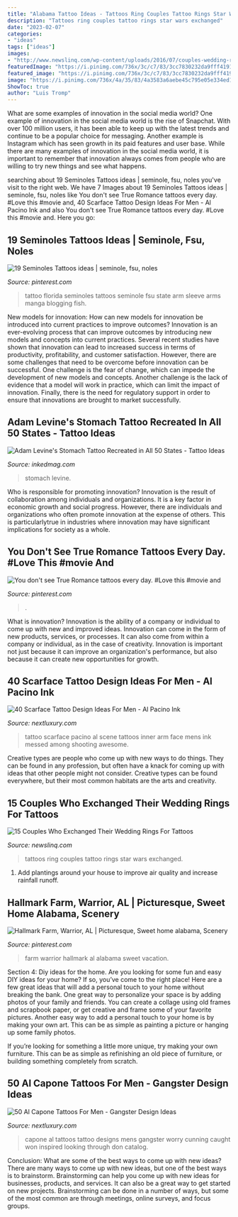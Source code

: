 ```yaml
---
title: "Alabama Tattoo Ideas - Tattoos Ring Couples Tattoo Rings Star Wars Exchanged"
description: "Tattoos ring couples tattoo rings star wars exchanged"
date: "2023-02-07"
categories:
- "ideas"
tags: ["ideas"]
images:
- "http://www.newslinq.com/wp-content/uploads/2016/07/couples-wedding-ring-tattoos-10.jpg"
featuredImage: "https://i.pinimg.com/736x/3c/c7/83/3cc7830232da9fff4191e6c7c297279d.jpg"
featured_image: "https://i.pinimg.com/736x/3c/c7/83/3cc7830232da9fff4191e6c7c297279d.jpg"
image: "https://i.pinimg.com/736x/4a/35/83/4a3583a6aebe45c795e05e334ed10cdd.jpg"
ShowToc: true
author: "Luis Tromp"
---
```



What are some examples of innovation in the social media world?
One example of innovation in the social media world is the rise of Snapchat. With over 100 million users, it has been able to keep up with the latest trends and continue to be a popular choice for messaging. Another example is Instagram which has seen growth in its paid features and user base. While there are many examples of innovation in the social media world, it is important to remember that innovation always comes from people who are willing to try new things and see what happens.

	

		
searching about 19 Seminoles Tattoos ideas | seminole, fsu, noles you've visit to the right web. We have 7 Images about 19 Seminoles Tattoos ideas | seminole, fsu, noles like You don&#039;t see True Romance tattoos every day. #Love this #movie and, 40 Scarface Tattoo Design Ideas For Men - Al Pacino Ink and also You don&#039;t see True Romance tattoos every day. #Love this #movie and. Here you go:
		
    
## 19 Seminoles Tattoos Ideas | Seminole, Fsu, Noles

<img loading=lazy src="https://i.pinimg.com/236x/f8/c5/65/f8c56563ffc4b8d9224606cb876b44eb--florida-state-seminoles-tattoo-ideas.jpg" onerror="this.onerror=null;this.src='https://tse2.mm.bing.net/th?id=OIP.kG4KqlEZyVPXknJa7hSIcwAAAA&amp;pid=15.1';" alt="19 Seminoles Tattoos ideas | seminole, fsu, noles">

_Source: pinterest.com_

>tattoo florida seminoles tattoos seminole fsu state arm sleeve arms manga blogging fish. 

	

New models for innovation: How can new models for innovation be introduced into current practices to improve outcomes?
Innovation is an ever-evolving process that can improve outcomes by introducing new models and concepts into current practices. Several recent studies have shown that innovation can lead to increased success in terms of productivity, profitability, and customer satisfaction. However, there are some challenges that need to be overcome before innovation can be successful. One challenge is the fear of change, which can impede the development of new models and concepts. Another challenge is the lack of evidence that a model will work in practice, which can limit the impact of innovation. Finally, there is the need for regulatory support in order to ensure that innovations are brought to market successfully.

    
## Adam Levine&#039;s Stomach Tattoo Recreated In All 50 States - Tattoo Ideas

<img loading=lazy src="https://www.inkedmag.com/.image/t_share/MTYxODM2MTM4ODUwNDI4NTQx/tennessee.png" onerror="this.onerror=null;this.src='https://tse3.mm.bing.net/th?id=OIP.Rebtfq5FcLCxZUSMu1bddQHaF-&amp;pid=15.1';" alt="Adam Levine&#039;s Stomach Tattoo Recreated in All 50 States - Tattoo Ideas">

_Source: inkedmag.com_

>stomach levine. 

	

Who is responsible for promoting innovation?
Innovation is the result of collaboration among individuals and organizations. It is a key factor in economic growth and social progress. However, there are individuals and organizations who often promote innovation at the expense of others. This is particularlytrue in industries where innovation may have significant implications for society as a whole.

    
## You Don&#039;t See True Romance Tattoos Every Day. #Love This #movie And

<img loading=lazy src="https://i.pinimg.com/736x/3c/c7/83/3cc7830232da9fff4191e6c7c297279d.jpg" onerror="this.onerror=null;this.src='https://tse3.mm.bing.net/th?id=OIP.-FPyvg3gfdSGATKKEtW0lQHaM6&amp;pid=15.1';" alt="You don&#039;t see True Romance tattoos every day. #Love this #movie and">

_Source: pinterest.com_

>. 

	

What is innovation?
Innovation is the ability of a company or individual to come up with new and improved ideas. Innovation can come in the form of new products, services, or processes. It can also come from within a company or individual, as in the case of creativity. Innovation is important not just because it can improve an organization's performance, but also because it can create new opportunities for growth.

    
## 40 Scarface Tattoo Design Ideas For Men - Al Pacino Ink

<img loading=lazy src="http://nextluxury.com/wp-content/uploads/amazing-mens-scarface-inner-arm-bicep-tattoo.jpg" onerror="this.onerror=null;this.src='https://tse1.mm.bing.net/th?id=OIP.Zp4RgHJ7rhgDK71TWR3J6AHaHa&amp;pid=15.1';" alt="40 Scarface Tattoo Design Ideas For Men - Al Pacino Ink">

_Source: nextluxury.com_

>tattoo scarface pacino al scene tattoos inner arm face mens ink messed among shooting awesome. 

	

Creative types are people who come up with new ways to do things. They can be found in any profession, but often have a knack for coming up with ideas that other people might not consider. Creative types can be found everywhere, but their most common habitats are the arts and creativity.

    
## 15 Couples Who Exchanged Their Wedding Rings For Tattoos

<img loading=lazy src="http://www.newslinq.com/wp-content/uploads/2016/07/couples-wedding-ring-tattoos-10.jpg" onerror="this.onerror=null;this.src='https://tse2.mm.bing.net/th?id=OIP.HVDM3xbSt4tOuwXnzC_v-QHaHZ&amp;pid=15.1';" alt="15 Couples Who Exchanged Their Wedding Rings For Tattoos">

_Source: newslinq.com_

>tattoos ring couples tattoo rings star wars exchanged. 

	

1. Add plantings around your house to improve air quality and increase rainfall runoff.

    
## Hallmark Farm, Warrior, AL | Picturesque, Sweet Home Alabama, Scenery

<img loading=lazy src="https://i.pinimg.com/736x/4a/35/83/4a3583a6aebe45c795e05e334ed10cdd.jpg" onerror="this.onerror=null;this.src='https://tse4.mm.bing.net/th?id=OIP.ceVKySm9B5Bq8SLXy8QtswHaE8&amp;pid=15.1';" alt="Hallmark Farm, Warrior, AL | Picturesque, Sweet home alabama, Scenery">

_Source: pinterest.com_

>farm warrior hallmark al alabama sweet vacation. 

	

Section 4: Diy ideas for the home.
Are you looking for some fun and easy DIY ideas for your home? If so, you’ve come to the right place! Here are a few great ideas that will add a personal touch to your home without breaking the bank.
One great way to personalize your space is by adding photos of your family and friends. You can create a collage using old frames and scrapbook paper, or get creative and frame some of your favorite pictures. Another easy way to add a personal touch to your home is by making your own art. This can be as simple as painting a picture or hanging up some family photos.

If you’re looking for something a little more unique, try making your own furniture. This can be as simple as refinishing an old piece of furniture, or building something completely from scratch.

    
## 50 Al Capone Tattoos For Men - Gangster Design Ideas

<img loading=lazy src="http://nextluxury.com/wp-content/uploads/amazing-mens-al-capone-forearm-tattoo-designs.jpg" onerror="this.onerror=null;this.src='https://tse4.mm.bing.net/th?id=OIP.pz5ssxdVe2k75on9OaNNWQHaKf&amp;pid=15.1';" alt="50 Al Capone Tattoos For Men - Gangster Design Ideas">

_Source: nextluxury.com_

>capone al tattoos tattoo designs mens gangster worry cunning caught won inspired looking through don catalog. 

	

Conclusion: What are some of the best ways to come up with new ideas?
There are many ways to come up with new ideas, but one of the best ways is to brainstorm. Brainstorming can help you come up with new ideas for businesses, products, and services. It can also be a great way to get started on new projects. Brainstorming can be done in a number of ways, but some of the most common are through meetings, online surveys, and focus groups.

